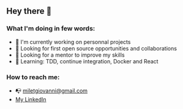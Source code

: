 ## Hey there 👋

### What I'm doing in few words:

- 💪 I'm currently working on personnal projects
- 🎯 Looking for first open source opportunities and collaborations
- 🌱 Looking for a mentor to improve my skills
- 📖 Learning: TDD, continue integration, Docker and React

### How to reach me:

- 📭 miletgiovanni@gmail.com
- <a href="https://www.linkedin.com/in/giovannimilet/" target="_blank">My LinkedIn</a>

 
